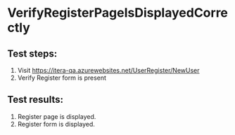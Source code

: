 # VerifyRegisterPageIsDisplayedCorrectly

## Test steps:

1. Visit https://itera-qa.azurewebsites.net/UserRegister/NewUser
2. Verify Register form is present

## Test results:

1. Register page is displayed.
2. Register form is displayed.
